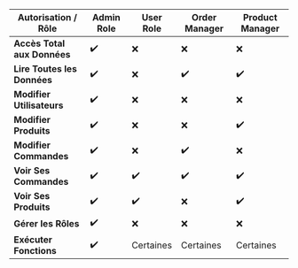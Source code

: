 
| Autorisation / Rôle        | Admin Role | User Role | Order Manager | Product Manager |
|----------------------------|------------|-----------|---------------|-----------------|
| **Accès Total aux Données**| ✔️         | ❌        | ❌           | ❌             |
| **Lire Toutes les Données**| ✔️         | ❌        | ✔️           | ✔️             |
| **Modifier Utilisateurs**  | ✔️         | ❌        | ❌           | ❌             |
| **Modifier Produits**      | ✔️         | ❌        | ❌           | ✔️             |
| **Modifier Commandes**     | ✔️         | ❌        | ✔️           | ❌             |
| **Voir Ses Commandes**     | ✔️         | ✔️       | ✔️           | ✔️             |
| **Voir Ses Produits**      | ✔️         | ✔️       | ❌           | ✔️             |
| **Gérer les Rôles**        | ✔️         | ❌        | ❌           | ❌             |
| **Exécuter Fonctions**     | ✔️         | Certaines| Certaines    | Certaines      |
